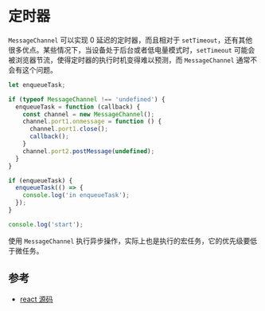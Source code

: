 # 定时器

`MessageChannel` 可以实现 0 延迟的定时器，而且相对于 `setTimeout`，还有其他很多优点。某些情况下，当设备处于后台或者低电量模式时，`setTimeout` 可能会被浏览器节流，使得定时器的执行时机变得难以预测，而 `MessageChannel` 通常不会有这个问题。

```javascript
let enqueueTask;

if (typeof MessageChannel !== 'undefined') {
  enqueueTask = function (callback) {
    const channel = new MessageChannel();
    channel.port1.onmessage = function () {
      channel.port1.close();
      callback();
    }
    channel.port2.postMessage(undefined);
  }
}

if (enqueueTask) {
  enqueueTask(() => {
    console.log('in enqueueTask');
  });
}

console.log('start');
```

使用 `MessageChannel` 执行异步操作，实际上也是执行的宏任务，它的优先级要低于微任务。

## 参考

- [react 源码](https://github.com/facebook/react/blob/cc015840ef72d48de86778785894c7ca44f4f856/packages/scheduler/src/forks/Scheduler.js#L532)
